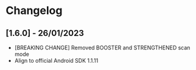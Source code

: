 # Changelog

## [1.6.0] - 26/01/2023

- [BREAKING CHANGE] Removed BOOSTER and STRENGTHENED scan mode
- Align to official Android SDK 1.1.11
